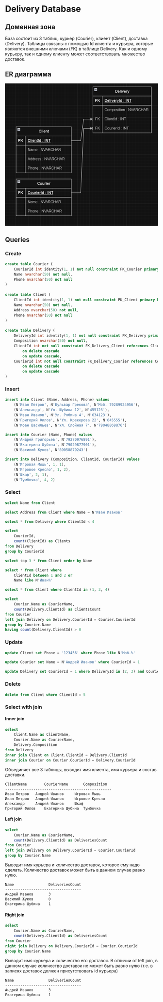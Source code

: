 # Delivery Database

## Доменная зона
База состоит из 3 таблиц: курьер (Courier), клиент (Client), доставка (Delivery). Таблицы связаны с помощью Id клиента и курьера, которые являются внешними ключами (FK) в таблице Delivery. Как и одному курьеру, так и одному клиенту может соответствовать множество доставок.

## ER диаграмма
![ER-Diagram](https://github.com/Flowseal/TravelPractice/blob/hometasks/Lesson3_4/ReadmeImages/bd.png?raw=true)

## Queries
### Create

```sql
create table Courier (
	CourierId int identity(1, 1) not null constraint PK_Courier primary key,
	Name nvarchar(50) not null,
	Phone nvarchar(50) not null
)

create table Client (
	ClientId int identity(1, 1) not null constraint PK_Client primary key,
	Name nvarchar(50) not null,
	Address nvarchar(50) not null,
	Phone nvarchar(50) not null
)

create table Delivery (
	DeliveryId int identity(1, 1) not null constraint PK_Delivery primary key,
	Composition nvarchar(50) not null,
	ClientId int not null constraint FK_Delivery_Client references Client(ClientId)
		on delete cascade 
		on update cascade,
	CourierId int not null constraint FK_Delivery_Courier references Courier(CourierId)
		on delete cascade
		on update cascade
)
```

### Insert

```sql
insert into Client (Name, Address, Phone) values 
	(N'Иван Петров', N'Бульвар Грекова', N'Моб. 79289924956'),
	(N'Александр', N'Ул. Шубина 12', N'455123'),
	(N'Иван Иванов', N'Ул. Рябина 4', N'634123'),
	(N'Григорий Филов', N'Ул. Крекерова 22', N'645555'),
	(N'Иоан Васильев', N'Ул. Слойная 7', N'79048869876')
```

```sql
insert into Courier (Name, Phone) values 
	(N'Андрей Григорьев', N'79270976891'),
	(N'Екатерина Шубина', N'79029877901'),
	(N'Василий Жуков', N'89058879243')
```

```sql
insert into Delivery (Composition, ClientId, CourierId) values 
	(N'Игровая Мышь', 1, 1),
	(N'Игровое Кресло', 1, 2),
	(N'Шкаф', 2, 1),
	(N'Тумбочка', 4, 2)
```

### Select
```sql
select Name from Client
```
```sql
select Address from Client where Name = N'Иван Иванов'
```
```sql
select * from Delivery where ClientId < 4
```
```sql
select
	CourierId,
	count(ClientId) as Clients
from Delivery
group by CourierId
```
```sql
select top 3 * from Client order by Name
```
```sql
select * from Client where
	ClientId between 1 and 2 or
	Name like N'Иван%'
```
```sql
select * from Client where ClientId in (1, 3, 4)
```
```sql
select
	Courier.Name as CourierName,
	count(Delivery.ClientId) as ClientsCount
from Courier
left join Delivery on Delivery.CourierId = Courier.CourierId
group by Courier.Name
having count(Delivery.ClientId) > 0
```

### Update
```sql
update Client set Phone = '123456' where Phone like N'Моб.%'
```
```sql
update Courier set Name = N'Андрей Иванов' where CourierId = 1
```
```sql
update Delivery set CourierId = 1 where DeliveryId in (2, 3) and CourierId = 2
```

### Delete
```sql
delete from Client where ClientId = 5
```

### Select with join

#### Inner join
```sql
select
	Client.Name as ClientName,
	Courier.Name as CourierName,
	Delivery.Composition
from Delivery
inner join Client on Client.ClientId = Delivery.ClientId
inner join Courier on Courier.CourierId = Delivery.CourierId
```
Объединяет все 3 таблицы, выводит имя клиента, имя курьера и состав доставки.
```
ClientName        CourierName       Composition
-------------------------------------------------
Иван Петров	  Андрей Иванов	    Игровая Мышь
Иван Петров	  Андрей Иванов	    Игровое Кресло
Александр	  Андрей Иванов	    Шкаф
Григорий Филов	  Екатерина Шубина  Тумбочка
```

#### Left join
```sql
select
	Courier.Name as CourierName,
	count(Delivery.ClientId) as DeliveriesCount
from Courier
left join Delivery on Delivery.CourierId = Courier.CourierId
group by Courier.Name
```
Выводит имя курьера и количество доставок, которое ему надо сделать. Количество доставок может быть в данном случае равно нулю.
```
Name                DeliveriesCount
-----------------------------------
Андрей Иванов	    3
Василий Жуков	    0
Екатерина Шубина    1
```

#### Right join
```sql
select
	Courier.Name as CourierName,
	count(Delivery.ClientId) as DeliveriesCount
from Courier
right join Delivery on Delivery.CourierId = Courier.CourierId
group by Courier.Name
```
Выводит имя курьера и количество его доставок. В отличии от left join, в данном случае количество доставок не может быть равно нулю (т.е. в записях доставок должен присутствовать id курьера)
```
Name                DeliveriesCount
-----------------------------------
Андрей Иванов	    3
Екатерина Шубина    1
```
